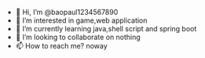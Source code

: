 - 👋 Hi, I’m @baopaul1234567890
- 👀 I’m interested in game,web application
- 🌱 I’m currently learning java,shell script and spring boot
- 💞️ I’m looking to collaborate on nothing
- 📫 How to reach me? noway

<!---
baopaul1234567890/baopaul1234567890 is a ✨ special ✨ repository because its `README.md` (this file) appears on your GitHub profile.
You can click the Preview link to take a look at your changes.
--->
